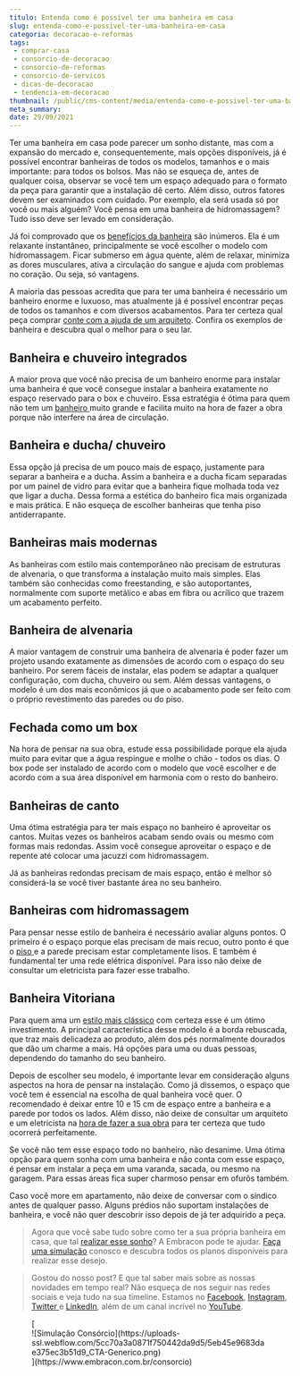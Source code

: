```yaml
---
titulo: Entenda como é possível ter uma banheira em casa
slug: entenda-como-e-possivel-ter-uma-banheira-em-casa
categoria: decoracao-e-reformas
tags:
 - comprar-casa
 - consorcio-de-decoracao
 - consorcio-de-reformas
 - consorcio-de-servicos
 - dicas-de-decoracao
 - tendencia-em-decoracao
thumbnail: /public/cms-content/media/entenda-como-e-possivel-ter-uma-banheira-em-casa.jpg
meta_summary: 
date: 29/09/2021
---
```

Ter uma banheira em casa pode parecer um sonho distante, mas com a expansão do mercado e, consequentemente, mais opções disponíveis, já é possível encontrar banheiras de todos os modelos, tamanhos e o mais importante: para todos os bolsos. Mas não se esqueça de, antes de qualquer coisa, observar se você tem um espaço adequado para o formato da peça para garantir que a instalação dê certo. Além disso, outros fatores devem ser examinados com cuidado. Por exemplo, ela será usada só por você ou mais alguém? Você pensa em uma banheira de hidromassagem? Tudo isso deve ser levado em consideração.

Já foi comprovado que os [benefícios da banheira](https://www.embracon.com.br/blog/saiba-quais-sao-as-vantagens-de-ter-um-spa-em-casa) são inúmeros. Ela é um relaxante instantâneo, principalmente se você escolher o modelo com hidromassagem. Ficar submerso em água quente, além de relaxar, minimiza as dores musculares, ativa a circulação do sangue e ajuda com problemas no coração. Ou seja, só vantagens.

A maioria das pessoas acredita que para ter uma banheira é necessário um banheiro enorme e luxuoso, mas atualmente já é possível encontrar peças de todos os tamanhos e com diversos acabamentos. Para ter certeza qual peça comprar [conte com a ajuda de um arquiteto](https://www.embracon.com.br/blog/como-contratar-um-arquiteto-para-a-sua-reforma). Confira os exemplos de banheira e descubra qual o melhor para o seu lar.

Banheira e chuveiro integrados
------------------------------

A maior prova que você não precisa de um banheiro enorme para instalar uma banheira é que você consegue instalar a banheira exatamente no espaço reservado para o box e chuveiro. Essa estratégia é ótima para quem não tem um [banheiro ](https://www.embracon.com.br/blog/reforma-de-banheiro-3-dicas-para-fazer-sem-muita-bagunca)muito grande e facilita muito na hora de fazer a obra porque não interfere na área de circulação.

Banheira e ducha/ chuveiro
--------------------------

Essa opção já precisa de um pouco mais de espaço, justamente para separar a banheira e a ducha. Assim a banheira e a ducha ficam separadas por um painel de vidro para evitar que a banheira fique molhada toda vez que ligar a ducha. Dessa forma a estética do banheiro fica mais organizada e mais prática. E não esqueça de escolher banheiras que tenha piso antiderrapante.

Banheiras mais modernas
-----------------------

As banheiras com estilo mais contemporâneo não precisam de estruturas de alvenaria, o que transforma a instalação muito mais simples. Elas também são conhecidas como freestanding, e são autoportantes, normalmente com suporte metálico e abas em fibra ou acrílico que trazem um acabamento perfeito.

Banheira de alvenaria
---------------------

A maior vantagem de construir uma banheira de alvenaria é poder fazer um projeto usando exatamente as dimensões de acordo com o espaço do seu banheiro. Por serem fáceis de instalar, elas podem se adaptar a qualquer configuração, com ducha, chuveiro ou sem. Além dessas vantagens, o modelo é um dos mais econômicos já que o acabamento pode ser feito com o próprio revestimento das paredes ou do piso.

Fechada como um box
-------------------

Na hora de pensar na sua obra, estude essa possibilidade porque ela ajuda muito para evitar que a água respingue e molhe o chão - todos os dias. O box pode ser instalado de acordo com o modelo que você escolher e de acordo com a sua área disponível em harmonia com o resto do banheiro.

Banheiras de canto
------------------

Uma ótima estratégia para ter mais espaço no banheiro é aproveitar os cantos. Muitas vezes os banheiros acabam sendo ovais ou mesmo com formas mais redondas. Assim você consegue aproveitar o espaço e de repente até colocar uma jacuzzi com hidromassagem.

Já as banheiras redondas precisam de mais espaço, então é melhor só considerá-la se você tiver bastante área no seu banheiro.

Banheiras com hidromassagem
---------------------------

Para pensar nesse estilo de banheira é necessário avaliar alguns pontos. O primeiro é o espaço porque elas precisam de mais recuo, outro ponto é que o [piso ](https://www.embracon.com.br/blog/5-dicas-para-escolher-os-pisos-de-cada-ambiente-da-casa)e a parede precisam estar completamente lisos. E também é fundamental ter uma rede elétrica disponível. Para isso não deixe de consultar um eletricista para fazer esse trabalho.

Banheira Vitoriana
------------------

Para quem ama um [estilo mais clássico](https://www.embracon.com.br/blog/quais-sao-as-caracteristicas-do-estilo-de-decoracao-classica) com certeza esse é um ótimo investimento. A principal característica desse modelo é a borda rebuscada, que traz mais delicadeza ao produto, além dos pés normalmente dourados que dão um charme a mais. Há opções para uma ou duas pessoas, dependendo do tamanho do seu banheiro.

Depois de escolher seu modelo, é importante levar em consideração alguns aspectos na hora de pensar na instalação. Como já dissemos, o espaço que você tem é essencial na escolha de qual banheira você quer. O recomendado é deixar entre 10 e 15 cm de espaço entre a banheira e a parede por todos os lados. Além disso, não deixe de consultar um arquiteto e um eletricista na [hora de fazer a sua obra](https://www.embracon.com.br/blog/reforma-de-banheiro-3-dicas-para-fazer-sem-muita-bagunca) para ter certeza que tudo ocorrerá perfeitamente.

Se você não tem esse espaço todo no banheiro, não desanime. Uma ótima opção para quem sonha com uma banheira e não conta com esse espaço, é pensar em instalar a peça em uma varanda, sacada, ou mesmo na garagem. Para essas áreas fica super charmoso pensar em ofurôs também.

Caso você more em apartamento, não deixe de conversar com o síndico antes de qualquer passo. Alguns prédios não suportam instalações de banheira, e você não quer descobrir isso depois de já ter adquirido a peça.

> Agora que você sabe tudo sobre como ter a sua própria banheira em casa, que tal [realizar esse sonho](https://www.embracon.com.br/consorcio-servicos)? A Embracon pode te ajudar. [Faça uma simulação](https://www.embracon.com.br/consorcio) conosco e descubra todos os planos disponíveis para realizar esse desejo.

> Gostou do nosso post? E que tal saber mais sobre as nossas novidades em tempo real? Não esqueça de nos seguir nas redes sociais e veja tudo na sua timeline. Estamos no [Facebook](https://www.facebook.com/embracon), [Instagram](https://www.instagram.com/embraconoficial/), [Twitter ](https://twitter.com/Embracon)e [LinkedIn](https://www.linkedin.com/company/embracon-administradora-de-cons-rcio-ltda./), além de um canal incrível no [YouTube](https://www.youtube.com/embracon).

<figure class="w-richtext-figure-type-image w-richtext-align-center">[<div>![Simulação Consórcio](https://uploads-ssl.webflow.com/5cc70a3a0871f750442da9d5/5eb45e9683dae375ec3b51d9_CTA-Generico.png)</div>](https://www.embracon.com.br/consorcio)</figure>
